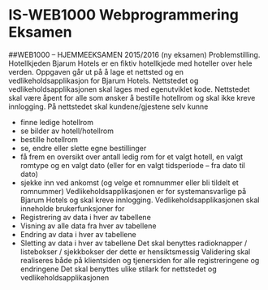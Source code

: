 # IS-WEB1000 Webprogrammering Eksamen

##WEB1000 – HJEMMEEKSAMEN 2015/2016 (ny eksamen)
Problemstilling.
Hotellkjeden Bjarum Hotels er en fiktiv hotellkjede med hoteller over hele verden.
Oppgaven går ut på å lage et nettsted og en vedlikeholdsapplikasjon for Bjarum Hotels. Nettstedet og vedlikeholdsapplikasjonen skal lages med egenutviklet kode.
Nettstedet skal være åpent for alle som ønsker å bestille hotellrom og skal ikke kreve innlogging.
På nettstedet skal kundene/gjestene selv kunne
* finne ledige hotellrom
* se bilder av hotell/hotellrom
* bestille hotellrom
* se, endre eller slette egne bestillinger
* få frem en oversikt over antall ledig rom for et valgt hotell, en valgt romtype og en valgt dato (eller for en valgt tidsperiode – fra dato til dato)
* sjekke inn ved ankomst (og velge et romnummer eller bli tildelt et romnummer)
Vedlikeholdsapplikasjonen er for systemansvarlige på Bjarum Hotels og skal kreve innlogging.
Vedlikeholdsapplikasjonen skal inneholde brukerfunksjoner for
* Registrering av data i hver av tabellene
* Visning av alle data fra hver av tabellene
* Endring av data i hver av tabellene
* Sletting av data i hver av tabellene
Det skal benyttes radioknapper / listebokser / sjekkbokser der dette er hensiktsmessig
Validering skal realiseres både på klientsiden og tjenersiden for alle registreringene og endringene
Det skal benyttes ulike stilark for nettstedet og vedlikeholdsapplikasjonen

